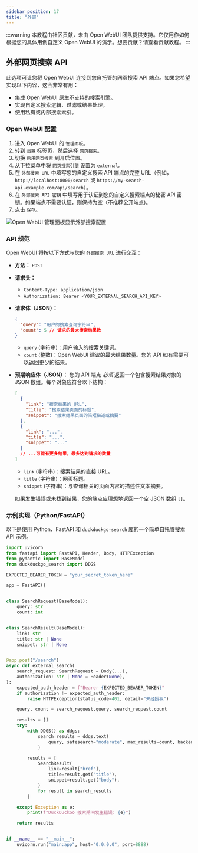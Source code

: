```yaml
---
sidebar_position: 17
title: "外部"
---
```


:::warning
本教程由社区贡献，未由 Open WebUI 团队提供支持。它仅用作如何根据您的具体用例自定义 Open WebUI 的演示。想要贡献？请查看贡献教程。
:::

## 外部网页搜索 API

此选项可让您将 Open WebUI 连接到您自托管的网页搜索 API 端点。如果您希望实现以下内容，这会非常有用：

*   集成 Open WebUI 原生不支持的搜索引擎。
*   实现自定义搜索逻辑、过滤或结果处理。
*   使用私有或内部搜索索引。

### Open WebUI 配置

1.  进入 Open WebUI 的 `管理面板`。
2.  转到 `设置` 标签页，然后选择 `网页搜索`。
3.  切换 `启用网页搜索` 到开启位置。
4.  从下拉菜单中将 `网页搜索引擎` 设置为 `external`。
5.  在 `外部搜索 URL` 中填写您的自定义搜索 API 端点的完整 URL（例如，`http://localhost:8000/search` 或 `https://my-search-api.example.com/api/search`）。
6.  在 `外部搜索 API 密钥` 中填写用于认证到您的自定义搜索端点的秘密 API 密钥。如果端点不需要认证，则保持为空（不推荐公开端点)。
7.  点击 `保存`。

![Open WebUI 管理面板显示外部搜索配置](/images/tutorial_external_search.png)

### API 规范

Open WebUI 将按以下方式与您的 `外部搜索 URL` 进行交互：

*   **方法：** `POST`
*   **请求头：**
    *   `Content-Type: application/json`
    *   `Authorization: Bearer <YOUR_EXTERNAL_SEARCH_API_KEY>`
*   **请求体（JSON）：**
    ```json
    {
      "query": "用户的搜索查询字符串",
      "count": 5 // 请求的最大搜索结果数
    }
    ```
    *   `query` (字符串)：用户输入的搜索关键词。
    *   `count` (整数)：Open WebUI 建议的最大结果数量。您的 API 如有需要可以返回更少的结果。

*   **预期响应体（JSON）：**
    您的 API 端点 *必须* 返回一个包含搜索结果对象的 JSON 数组。每个对象应符合以下结构：
    ```json
    [
      {
        "link": "搜索结果的 URL",
        "title": "搜索结果页面的标题",
        "snippet": "搜索结果页面的简短描述或摘要"
      },
      {
        "link": "...",
        "title": "...",
        "snippet": "..."
      }
      // ...可能有更多结果，最多达到请求的数量
    ]
    ```
    *   `link` (字符串)：搜索结果的直接 URL。
    *   `title` (字符串)：网页标题。
    *   `snippet` (字符串)：与查询相关的页面内容的描述性文本摘要。

    如果发生错误或未找到结果，您的端点应理想地返回一个空 JSON 数组 `[]`。

### 示例实现（Python/FastAPI）

以下是使用 Python、FastAPI 和 `duckduckgo-search` 库的一个简单自托管搜索 API 示例。

```python
import uvicorn
from fastapi import FastAPI, Header, Body, HTTPException
from pydantic import BaseModel
from duckduckgo_search import DDGS

EXPECTED_BEARER_TOKEN = "your_secret_token_here"

app = FastAPI()


class SearchRequest(BaseModel):
    query: str
    count: int


class SearchResult(BaseModel):
    link: str
    title: str | None
    snippet: str | None


@app.post("/search")
async def external_search(
    search_request: SearchRequest = Body(...),
    authorization: str | None = Header(None),
):
    expected_auth_header = f"Bearer {EXPECTED_BEARER_TOKEN}"
    if authorization != expected_auth_header:
        raise HTTPException(status_code=401, detail="未经授权")

    query, count = search_request.query, search_request.count

    results = []
    try:
        with DDGS() as ddgs:
            search_results = ddgs.text(
                query, safesearch="moderate", max_results=count, backend="lite"
            )

        results = [
            SearchResult(
                link=result["href"],
                title=result.get("title"),
                snippet=result.get("body"),
            )
            for result in search_results
        ]

    except Exception as e:
        print(f"DuckDuckGo 搜索期间发生错误: {e}")

    return results


if __name__ == "__main__":
    uvicorn.run("main:app", host="0.0.0.0", port=8888)
```